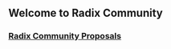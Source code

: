 ## Welcome to Radix Community

### [Radix Community Proposals](https://github.com/radix-community/proposals)
